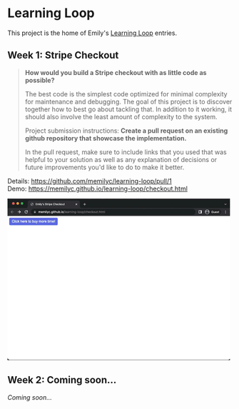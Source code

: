 # Learning Loop

This project is the home of Emily's [Learning Loop](https://www.learningloop.org/) entries. 

## Week 1: Stripe Checkout

> **How would you build a Stripe checkout with as little code as possible?**
>
> The best code is the simplest code optimized for minimal complexity for maintenance and debugging.  The goal of this project is to discover together how to best go about tackling that.  In addition to it working, it should also involve the least amount of complexity to the system.
>
> Project submission instructions:
> **Create a pull request on an existing github repository that showcase the implementation.**
>
> In the pull request, make sure to include links that you used that was helpful to your solution as well as any explanation of decisions or future improvements you'd like to do to make it better.

Details: https://github.com/memilyc/learning-loop/pull/1   
Demo: https://memilyc.github.io/learning-loop/checkout.html

![Week 1 Demo](https://github.com/memilyc/learning-loop/blob/main/week1demo.mov.gif?raw=true)

## Week 2: Coming soon...


*Coming soon...*

